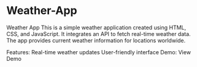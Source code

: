 # Weather-App

Weather App
This is a simple weather application created using HTML, CSS, and JavaScript. It integrates an API to fetch real-time weather data. The app provides current weather information for locations worldwide.

Features:
Real-time weather updates
User-friendly interface
Demo:
View Demo
